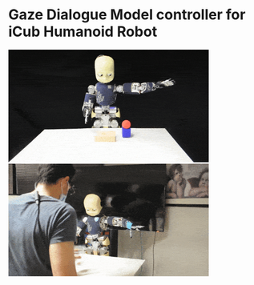 # Gaze Dialogue Model controller for iCub Humanoid Robot 

<img src="doc/giving_gd_1.gif" width="400" height="225" /> <img src="doc/handover_gd_1.gif" width="400" height="225" />

